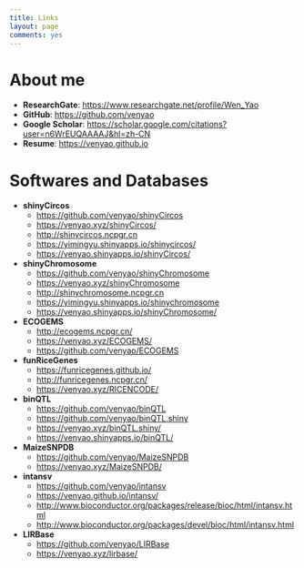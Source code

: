 ```yaml
---
title: Links
layout: page
comments: yes
---
```


# About me  
- **ResearchGate**: <a href="https://www.researchgate.net/profile/Wen_Yao" target="_blank">https://www.researchgate.net/profile/Wen_Yao</a>  
- **GitHub**: <a href="https://github.com/venyao" target="_blank">https://github.com/venyao</a>  
- **Google Scholar**: <a href="https://scholar.google.com/citations?user=n6WrEUQAAAAJ&hl=zh-CN" target="_blank">https://scholar.google.com/citations?user=n6WrEUQAAAAJ&hl=zh-CN</a>  
- **Resume**: <a href="https://venyao.github.io/" target="_blank">https://venyao.github.io</a>  


# Softwares and Databases  
- **shinyCircos** 
	- <a href="https://github.com/venyao/shinyCircos" target="_blank">https://github.com/venyao/shinyCircos</a>
	- <a href="https://venyao.xyz/shinyCircos/" target="_blank">https://venyao.xyz/shinyCircos/</a>
	- <a href="http://shinycircos.ncpgr.cn/" target="_blank">http://shinycircos.ncpgr.cn</a>
	- <a href="https://yimingyu.shinyapps.io/shinycircos/" target="_blank">https://yimingyu.shinyapps.io/shinycircos/</a>  
	- <a href="https://venyao.shinyapps.io/shinyCircos/" target="_blank">https://venyao.shinyapps.io/shinyCircos/</a>
- **shinyChromosome** 
	- <a href="https://github.com/venyao/shinyChromosome" target="_blank">https://github.com/venyao/shinyChromosome</a>
	- <a href="https://venyao.xyz/shinyChromosome/" target="_blank">https://venyao.xyz/shinyChromosome</a>
	- <a href="http://shinychromosome.ncpgr.cn/" target="_blank">http://shinychromosome.ncpgr.cn</a>
	- <a href="https://yimingyu.shinyapps.io/shinychromosome/" target="_blank">https://yimingyu.shinyapps.io/shinychromosome</a>  
	- <a href="https://venyao.shinyapps.io/shinyChromosome/" target="_blank">https://venyao.shinyapps.io/shinyChromosome/</a>  
- **ECOGEMS** 
	- <a href="http://ecogems.ncpgr.cn/" target="_blank">http://ecogems.ncpgr.cn/</a>
	- <a href="https://venyao.xyz/ECOGEMS/" target="_blank">https://venyao.xyz/ECOGEMS/</a>
	- <a href="https://github.com/venyao/ECOGEMS" target="_blank">https://github.com/venyao/ECOGEMS</a>  
- **funRiceGenes** 
	- <a href="https://funricegenes.github.io/" target="_blank">https://funricegenes.github.io/</a>
	- <a href="http://funricegenes.ncpgr.cn/" target="_blank">http://funricegenes.ncpgr.cn/</a>
	- <a href="https://venyao.xyz/RICENCODE/" target="_blank">https://venyao.xyz/RICENCODE/</a>  
- **binQTL** 
	- <a href="https://github.com/venyao/binQTL" target="_blank">https://github.com/venyao/binQTL</a>
	- <a href="https://github.com/venyao/binQTL.shiny" target="_blank">https://github.com/venyao/binQTL.shiny</a>
	- <a href="https://venyao.xyz/binQTL.shiny/" target="_blank">https://venyao.xyz/binQTL.shiny/</a>  
	- <a href="https://venyao.shinyapps.io/binQTL/" target="_blank">https://venyao.shinyapps.io/binQTL/</a>  
- **MaizeSNPDB** 
	- <a href="https://github.com/venyao/MaizeSNPDB" target="_blank">https://github.com/venyao/MaizeSNPDB</a>
	- <a href="https://venyao.xyz/MaizeSNPDB/" target="_blank">https://venyao.xyz/MaizeSNPDB/</a>  
- **intansv** 
	- <a href="https://github.com/venyao/intansv" target="_blank">https://github.com/venyao/intansv</a>
	- <a href="https://venyao.github.io/intansv/" target="_blank">https://venyao.github.io/intansv/</a>
	- <a href="http://www.bioconductor.org/packages/release/bioc/html/intansv.html" target="_blank">http://www.bioconductor.org/packages/release/bioc/html/intansv.html</a>
	- <a href="http://www.bioconductor.org/packages/devel/bioc/html/intansv.html" target="_blank">http://www.bioconductor.org/packages/devel/bioc/html/intansv.html</a>
- **LIRBase** 
	- <a href="https://github.com/venyao/LIRBase" target="_blank">https://github.com/venyao/LIRBase</a>
	- <a href="https://venyao.xyz/lirbase/" target="_blank">https://venyao.xyz/lirbase/</a>  
